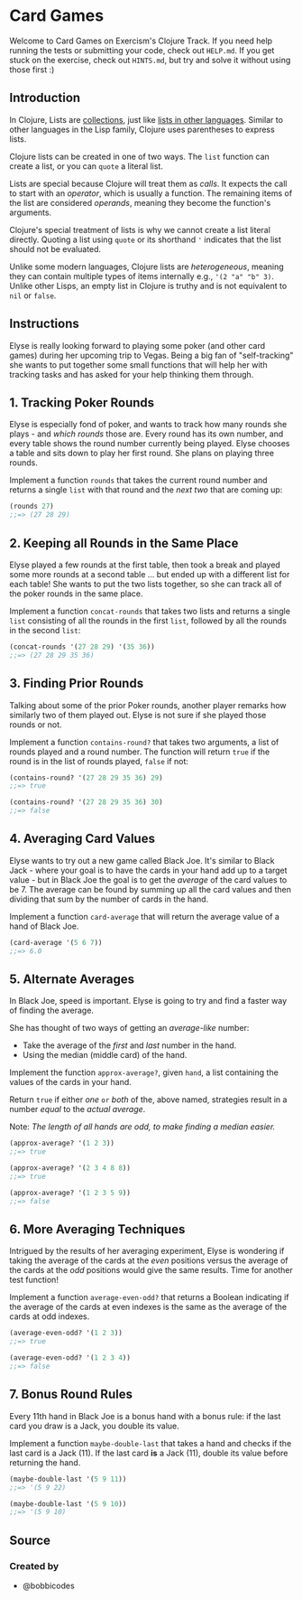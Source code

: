 # Card Games

Welcome to Card Games on Exercism's Clojure Track.
If you need help running the tests or submitting your code, check out `HELP.md`.
If you get stuck on the exercise, check out `HINTS.md`, but try and solve it without using those first :)

## Introduction

In Clojure, Lists are [collections][type-collection], just like [lists in other languages][type-list]. Similar to other languages in the Lisp family, Clojure uses parentheses to express lists.

Clojure lists can be created in one of two ways. The `list` function can create a list, or you can `quote` a literal list.

Lists are special because Clojure will treat them as _calls_. It expects the call to start with an _operator_, which is usually a function. The remaining items of the list are considered _operands_, meaning they become the function's arguments.

Clojure's special treatment of lists is why we cannot create a list literal directly. Quoting a list using `quote` or its shorthand `'` indicates that the list should not be evaluated.

Unlike some modern languages, Clojure lists are _heterogeneous_, meaning they can contain multiple types of items internally e.g., `'(2 "a" "b" 3)`.
Unlike other Lisps, an empty list in Clojure is truthy and is not equivalent to `nil` or `false`.

[type-list]: https://github.com/exercism/v3/blob/main/reference/types/list.md
[type-collection]: https://github.com/exercism/v3/blob/main/reference/types/collection.md

## Instructions

Elyse is really looking forward to playing some poker (and other card games) during her upcoming trip to Vegas.
 Being a big fan of "self-tracking" she wants to put together some small functions that will help her with tracking tasks and has asked for your help thinking them through.

## 1. Tracking Poker Rounds

Elyse is especially fond of poker, and wants to track how many rounds she plays - and _which rounds_ those are.
 Every round has its own number, and every table shows the round number currently being played.
 Elyse chooses a table and sits down to play her first round. She plans on playing three rounds.

Implement a function `rounds` that takes the current round number and returns a single `list` with that round and the _next two_ that are coming up:

```clojure
(rounds 27)
;;=> (27 28 29)
```

## 2. Keeping all Rounds in the Same Place

Elyse played a few rounds at the first table, then took a break and played some more rounds at a second table ... but ended up with a different list for each table!
 She wants to put the two lists together, so she can track all of the poker rounds in the same place.

Implement a function `concat-rounds` that takes two lists and returns a single `list` consisting of all the rounds in the first `list`, followed by all the rounds in the second `list`:

```clojure
(concat-rounds '(27 28 29) '(35 36))
;;=> (27 28 29 35 36)
```

## 3. Finding Prior Rounds

Talking about some of the prior Poker rounds, another player remarks how similarly two of them played out.
 Elyse is not sure if she played those rounds or not.

Implement a function `contains-round?` that takes two arguments, a list of rounds played and a round number.
 The function will return `true` if the round is in the list of rounds played, `false` if not:

```clojure
(contains-round? '(27 28 29 35 36) 29)
;;=> true

(contains-round? '(27 28 29 35 36) 30)
;;=> false
```

## 4. Averaging Card Values

Elyse wants to try out a new game called Black Joe.
 It's similar to Black Jack - where your goal is to have the cards in your hand add up to a target value - but in Black Joe the goal is to get the _average_ of the card values to be 7.
 The average can be found by summing up all the card values and then dividing that sum by the number of cards in the hand.

Implement a function `card-average` that will return the average value of a hand of Black Joe.

```clojure
(card-average '(5 6 7))
;;=> 6.0
```

## 5. Alternate Averages

In Black Joe, speed is important. Elyse is going to try and find a faster way of finding the average.

She has thought of two ways of getting an _average-like_ number:

- Take the average of the _first_ and _last_ number in the hand.
- Using the median (middle card) of the hand.
  
Implement the function `approx-average?`, given `hand`, a list containing the values of the cards in your hand.

Return `true` if either _one_ `or` _both_ of the, above named, strategies result in a number _equal_ to the _actual average_.

Note: _The length of all hands are odd, to make finding a median easier._

```clojure
(approx-average? '(1 2 3))
;;=> true

(approx-average? '(2 3 4 8 8))
;;=> true

(approx-average? '(1 2 3 5 9))
;;=> false
```

## 6. More Averaging Techniques

Intrigued by the results of her averaging experiment, Elyse is wondering if taking the average of the cards at the _even_ positions versus the average of the cards at the _odd_ positions would give the same results.
 Time for another test function!

Implement a function `average-even-odd?` that returns a Boolean indicating if the average of the cards at even indexes is the same as the average of the cards at odd indexes.

```clojure
(average-even-odd? '(1 2 3))
;;=> true

(average-even-odd? '(1 2 3 4))
;;=> false
```

## 7. Bonus Round Rules

Every 11th hand in Black Joe is a bonus hand with a bonus rule: if the last card you draw is a Jack, you double its value.

Implement a function `maybe-double-last` that takes a hand and checks if the last card is a Jack (11).
 If the last card **is** a Jack (11), double its value before returning the hand.

```clojure
(maybe-double-last '(5 9 11))
;;=> '(5 9 22)

(maybe-double-last '(5 9 10))
;;=> '(5 9 10)
```

## Source

### Created by

- @bobbicodes